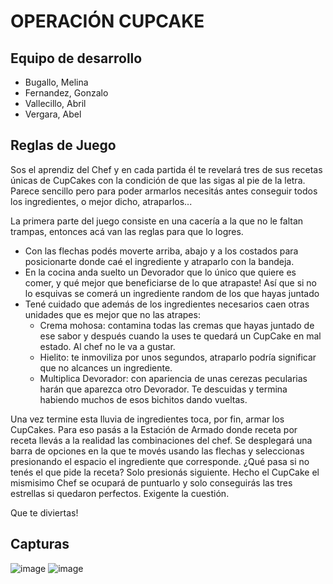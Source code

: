# OPERACIÓN CUPCAKE

## Equipo de desarrollo

- Bugallo, Melina 
- Fernandez, Gonzalo
- Vallecillo, Abril
- Vergara, Abel


## Reglas de Juego

Sos el aprendiz del Chef y en cada partida él te revelará tres de sus recetas únicas de CupCakes con la condición de que las sigas al pie de la letra. Parece sencillo pero para poder armarlos necesitás antes conseguir todos los ingredientes, o mejor dicho, atraparlos...

La primera parte del juego consiste en una cacería a la que no le faltan trampas, entonces acá van las reglas para que lo logres.
  - Con las flechas podés moverte arriba, abajo y a los costados para posicionarte donde caé el ingrediente y atraparlo con la bandeja.
  - En la cocina anda suelto un Devorador que lo único que quiere es comer, y qué mejor que beneficiarse de lo que atrapaste! Así que si no lo esquivas se comerá 
    un ingrediente random de los que hayas juntado
  - Tené cuidado que además de los ingredientes necesarios caen otras unidades que es mejor que no las atrapes:
     - Crema mohosa: contamina todas las cremas que hayas juntado de ese sabor y después cuando la uses te quedará un CupCake en mal estado. Al chef no le va a 
       gustar.
     - Hielito: te inmoviliza por unos segundos, atraparlo podría significar que no alcances un ingrediente.
     - Multiplica Devorador: con apariencia de unas cerezas pecularias harán que aparezca otro Devorador. Te descuidas y termina habiendo muchos de esos bichitos 
       dando vueltas.

Una vez termine esta lluvia de ingredientes toca, por fin, armar los CupCakes. Para eso pasás a la Estación de Armado donde receta por receta llevás a la realidad las combinaciones del chef. Se desplegará una barra de opciones en la que te movés usando las flechas y seleccionas presionando el espacio el ingrediente que corresponde. ¿Qué pasa si no tenés el que pide la receta? Solo presionás siguiente.
Hecho el CupCake el mismisimo Chef se ocupará de puntuarlo y solo conseguirás las tres estrellas si quedaron perfectos. Exigente la cuestión.

Que te diviertas!


## Capturas

![image](https://github.com/pdepjm/2023-o-tpi-game-mag-cake/assets/129804812/ea0d1079-54c4-4ea5-91e1-65dee3791dd3)
![image](https://github.com/pdepjm/2023-o-tpi-game-mag-cake/assets/129804812/a40dd8bd-409a-4777-89ed-5d95e0edfaa0)
